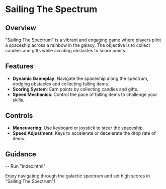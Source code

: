
# Sailing The Spectrum

## Overview
"Sailing The Spectrum" is a vibrant and engaging game where players pilot a spaceship across a rainbow in the galaxy. The objective is to collect candies and gifts while avoiding obstacles to score points.

## Features
- **Dynamic Gameplay**: Navigate the spaceship along the spectrum, dodging obstacles and collecting falling items.
- **Scoring System**: Earn points by collecting candies and gifts.
- **Speed Mechanics**: Control the pace of falling items to challenge your skills.

## Controls
- **Maneuvering**: Use keyboard or joystick to steer the spaceship.
- **Speed Adjustment**: Keys to accelerate or decelerate the drop rate of items.

## Guidance
-- Run "index.html"

Enjoy navigating through the galactic spectrum and set high scores in "Sailing The Spectrum"!
